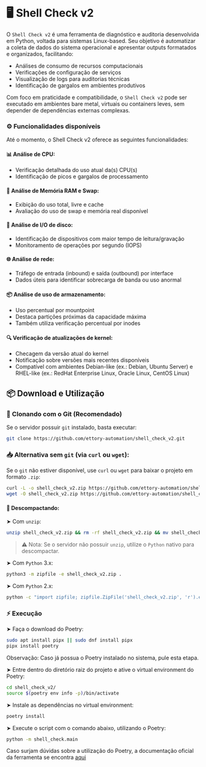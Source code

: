 # 🖥️ Shell Check v2

O `Shell Check v2` é uma ferramenta de diagnóstico e auditoria desenvolvida em Python, voltada para sistemas Linux-based. Seu objetivo é automatizar a coleta de dados do sistema operacional e apresentar outputs formatados e organizados, facilitando:

- Análises de consumo de recursos computacionais
- Verificações de configuração de serviços
- Visualização de logs para auditorias técnicas
- Identificação de gargalos em ambientes produtivos

Com foco em praticidade e compatibilidade, o `Shell Check v2` pode ser executado em ambientes bare metal, virtuais ou containers leves, sem depender de dependências externas complexas.

### ⚙️ Funcionalidades disponíveis

Até o momento, o Shell Check v2 oferece as seguintes funcionalidades:

#### 📊 Análise de CPU:

- Verificação detalhada do uso atual da(s) CPU(s)
- Identificação de picos e gargalos de processamento

#### 🧠 Análise de Memória RAM e Swap:

- Exibição do uso total, livre e cache
- Avaliação do uso de swap e memória real disponível

#### 💽 Análise de I/O de disco:

- Identificação de dispositivos com maior tempo de leitura/gravação
- Monitoramento de operações por segundo (IOPS)

#### 🌐 Análise de rede:

- Tráfego de entrada (inbound) e saída (outbound) por interface
- Dados úteis para identificar sobrecarga de banda ou uso anormal

#### 📦 Análise de uso de armazenamento:

- Uso percentual por mountpoint
- Destaca partições próximas da capacidade máxima
- Também utiliza verificação percentual por inodes

#### 🔍 Verificação de atualizações de kernel:

- Checagem da versão atual do kernel
- Notificação sobre versões mais recentes disponíveis
- Compatível com ambientes Debian-like (ex.: Debian, Ubuntu Server) e RHEL-like (ex.: RedHat Enterprise Linux, Oracle Linux, CentOS Linux)

## 📦 Download e Utilização

### 🔁 Clonando com o Git (Recomendado)

Se o servidor possuir `git` instalado, basta executar:

```bash
git clone https://github.com/ettory-automation/shell_check_v2.git
```

### 📥 Alternativa sem `git` (via `curl` ou `wget`):

Se o `git` não estiver disponível, use `curl` ou `wget` para baixar o projeto em formato `.zip`:

```bash
curl -L -o shell_check_v2.zip https://github.com/ettory-automation/shell_check_v2/archive/refs/heads/main.zip || \
wget -O shell_check_v2.zip https://github.com/ettory-automation/shell_check_v2/archive/refs/heads/main.zip 
```

#### 📂 Descompactando:

➤ Com `unzip`:

```bash
unzip shell_check_v2.zip && rm -rf shell_check_v2.zip && mv shell_check_v2-main shell_check_v2
```

> ⚠️ Nota: Se o servidor não possuir `unzip`, utilize o `Python` nativo para descompactar.

➤ Com `Python` 3.x:

```bash
python3 -m zipfile -e shell_check_v2.zip .
```

➤ Com `Python` 2.x:

```bash
python -c "import zipfile; zipfile.ZipFile('shell_check_v2.zip', 'r').extractall('.')"
```

### ⚡ Execução

➤ Faça o download do Poetry:

```bash
sudo apt install pipx || sudo dnf install pipx
pipx install poetry
```

Observação: Caso já possua o Poetry instalado no sistema, pule esta etapa.

➤ Entre dentro do diretório raiz do projeto e ative o virtual environment do Poetry:

```bash
cd shell_check_v2/
source $(poetry env info -p)/bin/activate
```

➤ Instale as dependências no virtual environment:

```bash
poetry install
```

➤ Execute o script com o comando abaixo, utilizando o Poetry:

```bash
python -m shell_check.main 
```

Caso surjam dúvidas sobre a utilização do Poetry, a documentação oficial da ferramenta se encontra [aqui](https://python-poetry.org/docs/)
